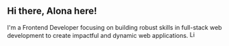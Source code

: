 ## Hi there, Alona here! 
I'm a Frontend Developer focusing on building robust skills in full-stack web development to create impactful and dynamic web applications. 
[<img src="https://upload.wikimedia.org/wikipedia/commons/0/01/LinkedIn_Logo.svg" alt="LinkedIn" width="16" height="16"/>](https://www.linkedin.com/in/alona-chmovzh-492939124)





<!--
**NZAlona/NZAlona** is a ✨ _special_ ✨ repository because its `README.md` (this file) appears on your GitHub profile.

Here are some ideas to get you started:

- 🔭 I’m currently working on ...
- 🌱 I’m currently learning ...
- 👯 I’m looking to collaborate on ...
- 🤔 I’m looking for help with ...
- 💬 Ask me about ...
- 📫 How to reach me: ...
- 😄 Pronouns: ...
- ⚡ Fun fact: ...
-->
